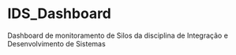 # IDS_Dashboard
Dashboard de monitoramento de Silos da disciplina de Integração e Desenvolvimento de Sistemas
